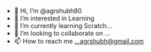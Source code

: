 - 👋 Hi, I’m @agrshubh80
- 👀 I’m interested in Learning 
- 🌱 I’m currently learning Scratch...
- 💞️ I’m looking to collaborate on ...
- 📫 How to reach me ...agrshubh@gmail.com

<!---
agrshubh80/agrshubh80 is a ✨ special ✨ repository because its `README.md` (this file) appears on your GitHub profile.
You can click the Preview link to take a look at your changes.
--->
